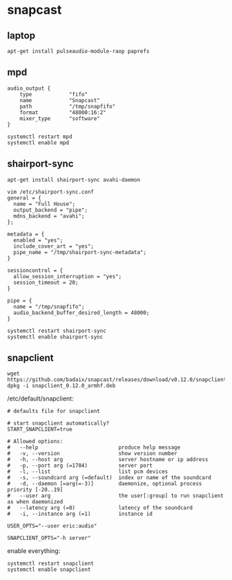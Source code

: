 # snapcast

## laptop

    apt-get install pulseaudio-module-raop paprefs

## mpd

    audio_output {
        type            "fifo"
        name            "Snapcast"
        path            "/tmp/snapfifo"
        format          "48000:16:2"
        mixer_type      "software"
    }

    systemctl restart mpd
    systemctl enable mpd

## shairport-sync

    apt-get install shairport-sync avahi-daemon

    vim /etc/shairport-sync.conf
    general = {
      name = "Full House";
      output_backend = "pipe";
      mdns_backend = "avahi";
    };

    metadata = {
      enabled = "yes";
      include_cover_art = "yes";
      pipe_name = "/tmp/shairport-sync-metadata";
    }

    sessioncontrol = {
      allow_session_interruption = "yes";
      session_timeout = 20;
    }

    pipe = {
      name = "/tmp/snapfifo";
      audio_backend_buffer_desired_length = 48000;
    }

    systemctl restart shairport-sync
    systemctl enable shairport-sync

## snapclient

    wget https://github.com/badaix/snapcast/releases/download/v0.12.0/snapclient_0.12.0_armhf.deb
    dpkg -i snapclient_0.12.0_armhf.deb

/etc/default/snapclient:

    # defaults file for snapclient

    # start snapclient automatically?
    START_SNAPCLIENT=true

    # Allowed options:
    #   --help                          produce help message
    #   -v, --version                   show version number
    #   -h, --host arg                  server hostname or ip address
    #   -p, --port arg (=1704)          server port
    #   -l, --list                      list pcm devices
    #   -s, --soundcard arg (=default)  index or name of the soundcard
    #   -d, --daemon [=arg(=-3)]        daemonize, optional process priority [-20..19]
    #   --user arg                      the user[:group] to run snapclient as when daemonized
    #   --latency arg (=0)              latency of the soundcard
    #   -i, --instance arg (=1)         instance id

    USER_OPTS="--user eric:audio"

    SNAPCLIENT_OPTS="-h server"

enable everything:

    systemctl restart snapclient
    systemctl enable snapclient
